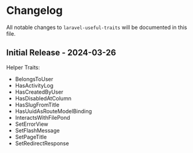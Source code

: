 # Changelog

All notable changes to `laravel-useful-traits` will be documented in this file.

## Initial Release - 2024-03-26

Helper Traits:

- BelongsToUser
- HasActivityLog
- HasCreatedByUser
- HasDisabledAtColumn
- HasSlugFromTitle
- HasUuidAsRouteModelBinding
- InteractsWithFilePond
- SetErrorView
- SetFlashMessage
- SetPageTitle
- SetRedirectResponse
